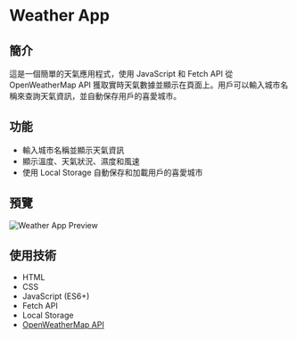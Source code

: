 # Weather App

## 簡介
這是一個簡單的天氣應用程式，使用 JavaScript 和 Fetch API 從 OpenWeatherMap API 獲取實時天氣數據並顯示在頁面上。用戶可以輸入城市名稱來查詢天氣資訊，並自動保存用戶的喜愛城市。

## 功能
- 輸入城市名稱並顯示天氣資訊
- 顯示溫度、天氣狀況、濕度和風速
- 使用 Local Storage 自動保存和加載用戶的喜愛城市

## 預覽
![Weather App Preview](preview.png)

## 使用技術
- HTML
- CSS
- JavaScript (ES6+)
- Fetch API
- Local Storage
- [OpenWeatherMap API](https://openweathermap.org/api)
